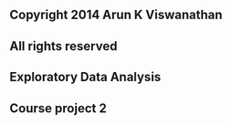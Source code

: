 ## Copyright 2014 Arun K Viswanathan
## All rights reserved

## Exploratory Data Analysis
## Course project 2 

